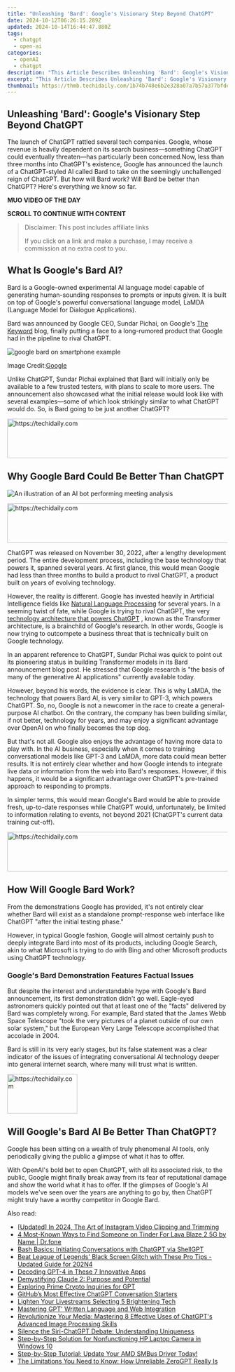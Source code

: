 ```yaml
---
title: "Unleashing 'Bard': Google's Visionary Step Beyond ChatGPT"
date: 2024-10-12T06:26:15.289Z
updated: 2024-10-14T16:44:47.880Z
tags:
  - chatgpt
  - open-ai
categories:
  - openAI
  - chatgpt
description: "This Article Describes Unleashing 'Bard': Google's Visionary Step Beyond ChatGPT"
excerpt: "This Article Describes Unleashing 'Bard': Google's Visionary Step Beyond ChatGPT"
thumbnail: https://thmb.techidaily.com/1b74b748e6b2e328a07a7b57a377bfde7d1cf69849bc4b8a8c3c123bbebb43d1.jpg
---
```


## Unleashing 'Bard': Google's Visionary Step Beyond ChatGPT

 The launch of ChatGPT rattled several tech companies. Google, whose revenue is heavily dependent on its search business—something ChatGPT could eventually threaten—has particularly been concerned.Now, less than three months into ChatGPT's existence, Google has announced the launch of a ChatGPT-styled AI called Bard to take on the seemingly unchallenged reign of ChatGPT. But how will Bard work? Will Bard be better than ChatGPT? Here's everything we know so far.

 **MUO VIDEO OF THE DAY**

 **SCROLL TO CONTINUE WITH CONTENT**

>  Disclaimer: This post includes affiliate links
>
>  If you click on a link and make a purchase, I may receive a commission at no extra cost to you.
>

## What Is Google's Bard AI?

 Bard is a Google-owned experimental AI language model capable of generating human-sounding responses to prompts or inputs given. It is built on top of Google's powerful conversational language model, LaMDA (Language Model for Dialogue Applications).

 Bard was announced by Google CEO, Sundar Pichai, on Google's [The Keyword](https://blog.google/technology/ai/bard-google-ai-search-updates/) blog, finally putting a face to a long-rumored product that Google had in the pipeline to rival ChatGPT.

![google bard on smartphone example](https://static1.makeuseofimages.com/wordpress/wp-content/uploads/2023/02/google-bard-on-smartphone-example.jpg)

 Image Credit:[Google](https://blog.google/technology/ai/bard-google-ai-search-updates/)

 Unlike ChatGPT, Sundar Pichai explained that Bard will initially only be available to a few trusted testers, with plans to scale to more users. The announcement also showcased what the initial release would look like with several examples—some of which look strikingly similar to what ChatGPT would do. So, is Bard going to be just another ChatGPT?

<!-- affiliate ads begin -->
<a href="https://25home.pxf.io/c/5597632/2148649/16836" target="_top" id="2148649">
  <img src="//a.impactradius-go.com/display-ad/16836-2148649" border="0" alt="https://techidaily.com" width="720" height="90"/>
</a>
<img height="0" width="0" src="https://25home.pxf.io/i/5597632/2148649/16836" style="position:absolute;visibility:hidden;" border="0" />
<!-- affiliate ads end -->

## Why Google Bard Could Be Better Than ChatGPT

![An illustration of an AI bot performing meeting analysis](https://static1.makeuseofimages.com/wordpress/wp-content/uploads/2022/01/AI-Meeting-Assistant-for-Online-Meetings-Featured-Image.jpeg)

<!-- affiliate ads begin -->
<a href="https://unicoeye.pxf.io/c/5597632/2134249/18498" target="_top" id="2134249">
  <img src="//a.impactradius-go.com/display-ad/18498-2134249" border="0" alt="https://techidaily.com" width="728" height="90"/>
</a>
<img height="0" width="0" src="https://unicoeye.pxf.io/i/5597632/2134249/18498" style="position:absolute;visibility:hidden;" border="0" />
<!-- affiliate ads end -->

 ChatGPT was released on November 30, 2022, after a lengthy development period. The entire development process, including the base technology that powers it, spanned several years. At first glance, this would mean Google had less than three months to build a product to rival ChatGPT, a product built on years of evolving technology.

 However, the reality is different. Google has invested heavily in Artificial Intelligence fields like [Natural Language Processing](https://www.makeuseof.com/what-is-natural-language-processing-and-how-does-it-work/) for several years. In a seeming twist of fate, while Google is trying to rival ChatGPT, the very [technology architecture that powers ChatGPT](https://www.makeuseof.com/how-does-chatgpt-work/) , known as the Transformer architecture, is a brainchild of Google's research. In other words, Google is now trying to outcompete a business threat that is technically built on Google technology.

 In an apparent reference to ChatGPT, Sundar Pichai was quick to point out its pioneering status in building Transformer models in its Bard announcement blog post. He stressed that Google research is "the basis of many of the generative AI applications" currently available today.

 However, beyond his words, the evidence is clear. This is why LaMDA, the technology that powers Bard AI, is very similar to GPT-3, which powers ChatGPT. So, no, Google is not a newcomer in the race to create a general-purpose AI chatbot. On the contrary, the company has been building similar, if not better, technology for years, and may enjoy a significant advantage over OpenAI on who finally becomes the top dog.

 But that's not all. Google also enjoys the advantage of having more data to play with. In the AI business, especially when it comes to training conversational models like GPT-3 and LaMDA, more data could mean better results. It is not entirely clear whether and how Google intends to integrate live data or information from the web into Bard's responses. However, if this happens, it would be a significant advantage over ChatGPT's pre-trained approach to responding to prompts.

 In simpler terms, this would mean Google's Bard would be able to provide fresh, up-to-date responses while ChatGPT would, unfortunately, be limited to information relating to events, not beyond 2021 (ChatGPT's current data training cut-off).

<!-- affiliate ads begin -->
<a href="https://appsumo.8odi.net/c/5597632/2087395/7443" target="_top" id="2087395">
  <img src="//a.impactradius-go.com/display-ad/7443-2087395" border="0" alt="https://techidaily.com" width="728" height="90"/>
</a>
<img height="0" width="0" src="https://appsumo.8odi.net/i/5597632/2087395/7443" style="position:absolute;visibility:hidden;" border="0" />
<!-- affiliate ads end -->

## How Will Google Bard Work?

 From the demonstrations Google has provided, it's not entirely clear whether Bard will exist as a standalone prompt-response web interface like ChatGPT "after the initial testing phase."

 However, in typical Google fashion, Google will almost certainly push to deeply integrate Bard into most of its products, including Google Search, akin to what Microsoft is trying to do with Bing and other Microsoft products using ChatGPT technology.

### Google's Bard Demonstration Features Factual Issues

 But despite the interest and understandable hype with Google's Bard announcement, its first demonstration didn't go well. Eagle-eyed astronomers quickly pointed out that at least one of the "facts" delivered by Bard was completely wrong. For example, Bard stated that the James Webb Space Telescope "took the very pictures of a planet outside of our own solar system," but the European Very Large Telescope accomplished that accolade in 2004.

 Bard is still in its very early stages, but its false statement was a clear indicator of the issues of integrating conversational AI technology deeper into general internet search, where many will trust what is written.

<!-- affiliate ads begin -->
<a href="https://malaysia-healthcare-travel-council.pxf.io/c/5597632/1576474/17382" target="_top" id="1576474">
  <img src="//a.impactradius-go.com/display-ad/17382-1576474" border="0" alt="https://techidaily.com" width="160" height="90"/>
</a>
<img height="0" width="0" src="https://malaysia-healthcare-travel-council.pxf.io/i/5597632/1576474/17382" style="position:absolute;visibility:hidden;" border="0" />
<!-- affiliate ads end -->

## Will Google's Bard AI Be Better Than ChatGPT?

 Google has been sitting on a wealth of truly phenomenal AI tools, only periodically giving the public a glimpse of what it has to offer.

 With OpenAI's bold bet to open ChatGPT, with all its associated risk, to the public, Google might finally break away from its fear of reputational damage and show the world what it has to offer. If the glimpses of Google's AI models we've seen over the years are anything to go by, then ChatGPT might truly have a worthy competitor in Google Bard.

<ins class="adsbygoogle"
     style="display:block"
     data-ad-format="autorelaxed"
     data-ad-client="ca-pub-7571918770474297"
     data-ad-slot="1223367746"></ins>

<ins class="adsbygoogle"
     style="display:block"
     data-ad-client="ca-pub-7571918770474297"
     data-ad-slot="8358498916"
     data-ad-format="auto"
     data-full-width-responsive="true"></ins>

<span class="atpl-alsoreadstyle">Also read:</span>
<div><ul>
<li><a href="https://instagram-clips.techidaily.com/updated-in-2024-the-art-of-instagram-video-clipping-and-trimming/"><u>[Updated] In 2024, The Art of Instagram Video Clipping and Trimming</u></a></li>
<li><a href="https://location-social.techidaily.com/4-most-known-ways-to-find-someone-on-tinder-for-lava-blaze-2-5g-by-name-drfone-by-drfone-virtual-android/"><u>4 Most-Known Ways to Find Someone on Tinder For Lava Blaze 2 5G by Name | Dr.fone</u></a></li>
<li><a href="https://tech-savvy.techidaily.com/bash-basics-initiating-conversations-with-chatgpt-via-shellgpt/"><u>Bash Basics: Initiating Conversations with ChatGPT via ShellGPT</u></a></li>
<li><a href="https://program-issues.techidaily.com/beat-league-of-legends-black-screen-glitch-with-these-pro-tips-updated-guide-for-202n4/"><u>Beat League of Legends' Black Screen Glitch with These Pro Tips - Updated Guide for 202N4</u></a></li>
<li><a href="https://tech-savvy.techidaily.com/decoding-gpt-4-in-these-7-innovative-apps/"><u>Decoding GPT-4 in These 7 Innovative Apps</u></a></li>
<li><a href="https://tech-savvy.techidaily.com/demystifying-claude-2-purpose-and-potential/"><u>Demystifying Claude 2: Purpose and Potential</u></a></li>
<li><a href="https://tech-savvy.techidaily.com/exploring-prime-crypto-inquiries-for-gpt/"><u>Exploring Prime Crypto Inquiries for GPT</u></a></li>
<li><a href="https://tech-savvy.techidaily.com/githubs-most-effective-chatgpt-conversation-starters/"><u>GitHub’s Most Effective ChatGPT Conversation Starters</u></a></li>
<li><a href="https://extra-lessons.techidaily.com/lighten-your-livestreams-selecting-5-brightening-tech/"><u>Lighten Your Livestreams Selecting 5 Brightening Tech</u></a></li>
<li><a href="https://tech-savvy.techidaily.com/mastering-gpt-written-language-and-web-integration/"><u>Mastering GPT' Written Language and Web Integration</u></a></li>
<li><a href="https://tech-revival.techidaily.com/revolutionize-your-media-mastering-8-effective-uses-of-chatgpts-advanced-image-processing-skills/"><u>Revolutionize Your Media: Mastering 8 Effective Uses of ChatGPT's Advanced Image Processing Skills</u></a></li>
<li><a href="https://tech-savvy.techidaily.com/silence-the-siri-chatgpt-debate-understanding-uniqueness/"><u>Silence the Siri-ChatGPT Debate: Understanding Uniqueness</u></a></li>
<li><a href="https://win-howtos.techidaily.com/step-by-step-solution-for-nonfunctioning-hp-laptop-camera-in-windows-10/"><u>Step-by-Step Solution for Nonfunctioning HP Laptop Camera in Windows 10</u></a></li>
<li><a href="https://win-amazing.techidaily.com/1722966327335-step-by-step-tutorial-update-your-amd-smbus-driver-today/"><u>Step-by-Step Tutorial: Update Your AMD SMBus Driver Today!</u></a></li>
<li><a href="https://tech-haven.techidaily.com/the-limitations-you-need-to-know-how-unreliable-zerogpt-really-is/"><u>The Limitations You Need to Know: How Unreliable ZeroGPT Really Is</u></a></li>
</ul></div>

